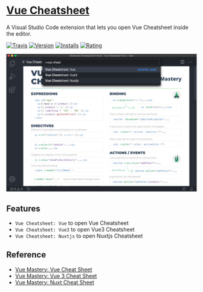 # [Vue Cheatsheet](https://marketplace.visualstudio.com/items?itemName=jojoee.vue-cheatsheet)
A Visual Studio Code extension that lets you open Vue Cheatsheet inside the editor.

[![Travis](https://img.shields.io/travis/jojoee/vscode-vue-cheatsheet.svg)](https://travis-ci.org/jojoee/vscode-vue-cheatsheet)
[![Version](https://vsmarketplacebadge.apphb.com/version/jojoee.vue-cheatsheet.svg)](https://marketplace.visualstudio.com/items?itemName=jojoee.vue-cheatsheet)
[![Installs](https://vsmarketplacebadge.apphb.com/installs-short/jojoee.vue-cheatsheet.svg)](https://marketplace.visualstudio.com/items?itemName=jojoee.vue-cheatsheet)
[![Rating](https://vsmarketplacebadge.apphb.com/rating-short/jojoee.vue-cheatsheet.svg)](https://marketplace.visualstudio.com/items?itemName=jojoee.vue-cheatsheet)

![Screenshot](./asset/screenshot/screenshot-1092.png)

## Features
- `Vue Cheatsheet: Vue` to open Vue Cheatsheet
- `Vue Cheatsheet: Vue3` to open Vue3 Cheatsheet
- `Vue Cheatsheet: Nuxtjs` to open Nuxtjs Cheatsheet

## Reference
- [Vue Mastery: Vue Cheat Sheet](https://www.vuemastery.com/vue-cheat-sheet/)
- [Vue Mastery: Vue 3 Cheat Sheet](https://www.vuemastery.com/vue-3-cheat-sheet)
- [Vue Mastery: Nuxt Cheat Sheet](https://www.vuemastery.com/nuxt-cheat-sheet)
